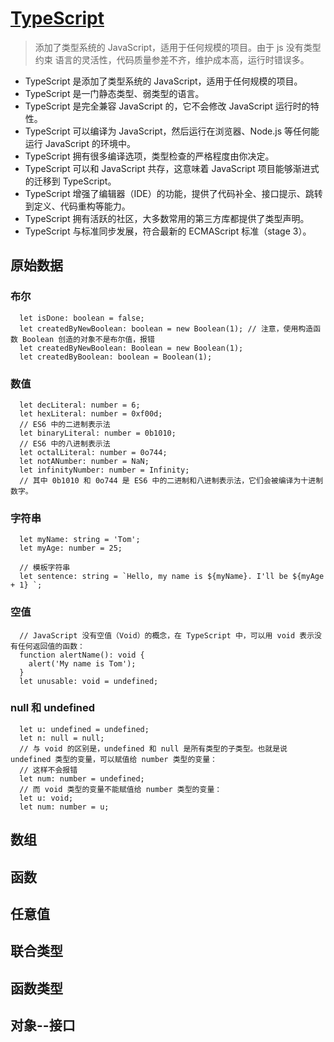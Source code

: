 # [TypeScript](https://ts.xcatliu.com/introduction/what-is-typescript.html)
> 添加了类型系统的 JavaScript，适用于任何规模的项目。由于 js 没有类型约束 语言的灵活性，代码质量参差不齐，维护成本高，运行时错误多。
- TypeScript 是添加了类型系统的 JavaScript，适用于任何规模的项目。
- TypeScript 是一门静态类型、弱类型的语言。
- TypeScript 是完全兼容 JavaScript 的，它不会修改 JavaScript 运行时的特性。
- TypeScript 可以编译为 JavaScript，然后运行在浏览器、Node.js 等任何能运行 JavaScript 的环境中。
- TypeScript 拥有很多编译选项，类型检查的严格程度由你决定。
- TypeScript 可以和 JavaScript 共存，这意味着 JavaScript 项目能够渐进式的迁移到 TypeScript。
- TypeScript 增强了编辑器（IDE）的功能，提供了代码补全、接口提示、跳转到定义、代码重构等能力。
- TypeScript 拥有活跃的社区，大多数常用的第三方库都提供了类型声明。
- TypeScript 与标准同步发展，符合最新的 ECMAScript 标准（stage 3）。

## 原始数据
### 布尔
```
  let isDone: boolean = false;
  let createdByNewBoolean: boolean = new Boolean(1); // 注意，使用构造函数 Boolean 创造的对象不是布尔值，报错
  let createdByNewBoolean: Boolean = new Boolean(1);
  let createdByBoolean: boolean = Boolean(1);
```
### 数值
```
  let decLiteral: number = 6;
  let hexLiteral: number = 0xf00d;
  // ES6 中的二进制表示法
  let binaryLiteral: number = 0b1010;
  // ES6 中的八进制表示法
  let octalLiteral: number = 0o744;
  let notANumber: number = NaN;
  let infinityNumber: number = Infinity;
  // 其中 0b1010 和 0o744 是 ES6 中的二进制和八进制表示法，它们会被编译为十进制数字。
```
### 字符串
```
  let myName: string = 'Tom';
  let myAge: number = 25;

  // 模板字符串
  let sentence: string = `Hello, my name is ${myName}. I'll be ${myAge + 1} `;
```
### 空值
```
  // JavaScript 没有空值（Void）的概念，在 TypeScript 中，可以用 void 表示没有任何返回值的函数：
  function alertName(): void {
    alert('My name is Tom');
  }
  let unusable: void = undefined;
```
### null 和 undefined
```
  let u: undefined = undefined;
  let n: null = null;
  // 与 void 的区别是，undefined 和 null 是所有类型的子类型。也就是说 undefined 类型的变量，可以赋值给 number 类型的变量：
  // 这样不会报错
  let num: number = undefined;
  // 而 void 类型的变量不能赋值给 number 类型的变量：
  let u: void;
  let num: number = u;
```


## 数组

## 函数

## 任意值

## 联合类型

## 函数类型


## 对象--接口